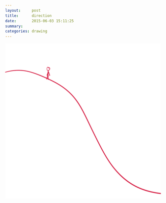 ```yaml
---
layout:     post
title:      direction
date:       2015-06-03 15:11:25
summary:    
categories: drawing
---
```

![direction](/images/blog/direction.png "Which Way?")